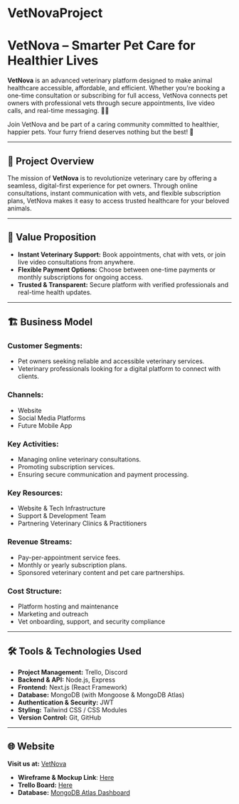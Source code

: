 # VetNovaProject

# VetNova – Smarter Pet Care for Healthier Lives

**VetNova** is an advanced veterinary platform designed to make animal healthcare accessible, affordable, and efficient. Whether you're booking a one-time consultation or subscribing for full access, VetNova connects pet owners with professional vets through secure appointments, live video calls, and real-time messaging. 🐾💬

Join VetNova and be part of a caring community committed to healthier, happier pets. Your furry friend deserves nothing but the best! 💚

---

## 🎯 Project Overview

The mission of **VetNova** is to revolutionize veterinary care by offering a seamless, digital-first experience for pet owners. Through online consultations, instant communication with vets, and flexible subscription plans, VetNova makes it easy to access trusted healthcare for your beloved animals.

---

## 🚀 Value Proposition

- **Instant Veterinary Support:** Book appointments, chat with vets, or join live video consultations from anywhere.  
- **Flexible Payment Options:** Choose between one-time payments or monthly subscriptions for ongoing access.  
- **Trusted & Transparent:** Secure platform with verified professionals and real-time health updates.

---

## 🏗 Business Model

### Customer Segments:
- Pet owners seeking reliable and accessible veterinary services.  
- Veterinary professionals looking for a digital platform to connect with clients.

### Channels:
- Website  
- Social Media Platforms  
- Future Mobile App

### Key Activities:
- Managing online veterinary consultations.  
- Promoting subscription services.  
- Ensuring secure communication and payment processing.

### Key Resources:
- Website & Tech Infrastructure  
- Support & Development Team  
- Partnering Veterinary Clinics & Practitioners

### Revenue Streams:
- Pay-per-appointment service fees.  
- Monthly or yearly subscription plans.  
- Sponsored veterinary content and pet care partnerships.

### Cost Structure:
- Platform hosting and maintenance  
- Marketing and outreach  
- Vet onboarding, support, and security compliance

---

## 🛠 Tools & Technologies Used

- **Project Management:** Trello, Discord  
- **Backend & API:** Node.js, Express  
- **Frontend:** Next.js (React Framework)  
- **Database:** MongoDB (with Mongoose & MongoDB Atlas)  
- **Authentication & Security:** JWT
- **Styling:** Tailwind CSS / CSS Modules  
- **Version Control:** Git, GitHub

---

## 🌐 Website

**Visit us at:** [VetNova]()  
- **Wireframe & Mockup Link**: [Here](https://www.figma.com/design/NhSNJTS3HaH2DjF6sZY6N0/Untitled?node-id=0-1&p=f&t=CBK4Vf4ooLiil6XK-0)  
- **Trello Board:** [Here](https://trello.com/b/3vVFiqOl/hospital-project)
- **Database:** [MongoDB Atlas Dashboard](https://cloud.mongodb.com/v2/67f2c419d025250de41ef649#/clusters)
